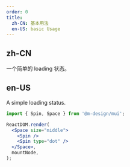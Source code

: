 ```yaml
---
order: 0
title:
  zh-CN: 基本用法
  en-US: basic Usage
---
```


## zh-CN

一个简单的 loading 状态。

## en-US

A simple loading status.

```jsx
import { Spin, Space } from '@m-design/mui';

ReactDOM.render(
  <Space size="middle">
    <Spin />
    <Spin type="dot" />
  </Space>,
  mountNode,
);
```
